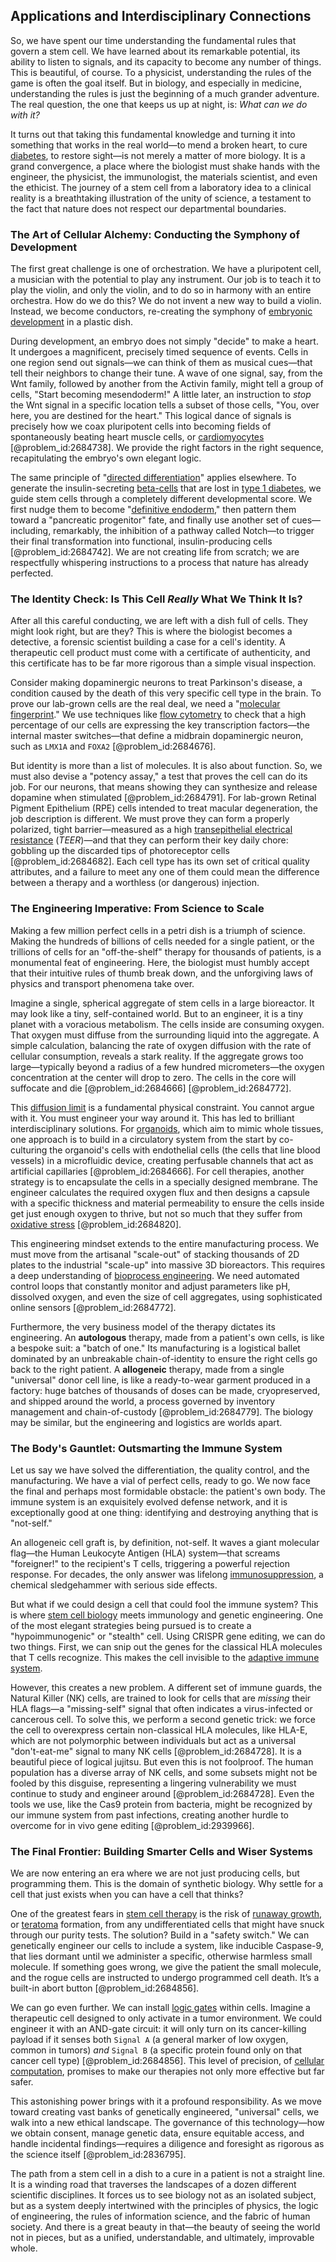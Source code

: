 ## Applications and Interdisciplinary Connections

So, we have spent our time understanding the fundamental rules that govern a stem cell. We have learned about its remarkable potential, its ability to listen to signals, and its capacity to become any number of things. This is beautiful, of course. To a physicist, understanding the rules of the game is often the goal itself. But in biology, and especially in medicine, understanding the rules is just the beginning of a much grander adventure. The real question, the one that keeps us up at night, is: *What can we do with it?*

It turns out that taking this fundamental knowledge and turning it into something that works in the real world—to mend a broken heart, to cure [diabetes](@article_id:152548), to restore sight—is not merely a matter of more biology. It is a grand convergence, a place where the biologist must shake hands with the engineer, the physicist, the immunologist, the materials scientist, and even the ethicist. The journey of a stem cell from a laboratory idea to a clinical reality is a breathtaking illustration of the unity of science, a testament to the fact that nature does not respect our departmental boundaries.

### The Art of Cellular Alchemy: Conducting the Symphony of Development

The first great challenge is one of orchestration. We have a pluripotent cell, a musician with the potential to play any instrument. Our job is to teach it to play the violin, and only the violin, and to do so in harmony with an entire orchestra. How do we do this? We do not invent a new way to build a violin. Instead, we become conductors, re-creating the symphony of [embryonic development](@article_id:140153) in a plastic dish.

During development, an embryo does not simply "decide" to make a heart. It undergoes a magnificent, precisely timed sequence of events. Cells in one region send out signals—we can think of them as musical cues—that tell their neighbors to change their tune. A wave of one signal, say, from the Wnt family, followed by another from the Activin family, might tell a group of cells, "Start becoming mesendoderm!" A little later, an instruction to *stop* the Wnt signal in a specific location tells a subset of those cells, "You, over here, you are destined for the heart." This logical dance of signals is precisely how we coax pluripotent cells into becoming fields of spontaneously beating heart muscle cells, or [cardiomyocytes](@article_id:150317) [@problem_id:2684738]. We provide the right factors in the right sequence, recapitulating the embryo's own elegant logic.

The same principle of "[directed differentiation](@article_id:204279)" applies elsewhere. To generate the insulin-secreting [beta-cells](@article_id:155050) that are lost in [type 1 diabetes](@article_id:151599), we guide stem cells through a completely different developmental score. We first nudge them to become "[definitive endoderm](@article_id:199957)," then pattern them toward a "pancreatic progenitor" fate, and finally use another set of cues—including, remarkably, the inhibition of a pathway called Notch—to trigger their final transformation into functional, insulin-producing cells [@problem_id:2684742]. We are not creating life from scratch; we are respectfully whispering instructions to a process that nature has already perfected.

### The Identity Check: Is This Cell *Really* What We Think It Is?

After all this careful conducting, we are left with a dish full of cells. They might look right, but are they? This is where the biologist becomes a detective, a forensic scientist building a case for a cell's identity. A therapeutic cell product must come with a certificate of authenticity, and this certificate has to be far more rigorous than a simple visual inspection.

Consider making dopaminergic neurons to treat Parkinson's disease, a condition caused by the death of this very specific cell type in the brain. To prove our lab-grown cells are the real deal, we need a "[molecular fingerprint](@article_id:172037)." We use techniques like [flow cytometry](@article_id:196719) to check that a high percentage of our cells are expressing the key transcription factors—the internal master switches—that define a midbrain dopaminergic neuron, such as `LMX1A` and `FOXA2` [@problem_id:2684676].

But identity is more than a list of molecules. It is also about function. So, we must also devise a "potency assay," a test that proves the cell can do its job. For our neurons, that means showing they can synthesize and release dopamine when stimulated [@problem_id:2684791]. For lab-grown Retinal Pigment Epithelium (RPE) cells intended to treat macular degeneration, the job description is different. We must prove they can form a properly polarized, tight barrier—measured as a high [transepithelial electrical resistance](@article_id:182204) ($TEER$)—and that they can perform their key daily chore: gobbling up the discarded tips of photoreceptor cells [@problem_id:2684682]. Each cell type has its own set of critical quality attributes, and a failure to meet any one of them could mean the difference between a therapy and a worthless (or dangerous) injection.

### The Engineering Imperative: From Science to Scale

Making a few million perfect cells in a petri dish is a triumph of science. Making the hundreds of billions of cells needed for a single patient, or the trillions of cells for an "off-the-shelf" therapy for thousands of patients, is a monumental feat of engineering. Here, the biologist must humbly accept that their intuitive rules of thumb break down, and the unforgiving laws of physics and transport phenomena take over.

Imagine a single, spherical aggregate of stem cells in a large bioreactor. It may look like a tiny, self-contained world. But to an engineer, it is a tiny planet with a voracious metabolism. The cells inside are consuming oxygen. That oxygen must diffuse from the surrounding liquid into the aggregate. A simple calculation, balancing the rate of oxygen diffusion with the rate of cellular consumption, reveals a stark reality. If the aggregate grows too large—typically beyond a radius of a few hundred micrometers—the oxygen concentration at the center will drop to zero. The cells in the core will suffocate and die [@problem_id:2684666] [@problem_id:2684772].

This [diffusion limit](@article_id:167687) is a fundamental physical constraint. You cannot argue with it. You must engineer your way around it. This has led to brilliant interdisciplinary solutions. For [organoids](@article_id:152508), which aim to mimic whole tissues, one approach is to build in a circulatory system from the start by co-culturing the organoid's cells with endothelial cells (the cells that line blood vessels) in a microfluidic device, creating perfusable channels that act as artificial capillaries [@problem_id:2684666]. For cell therapies, another strategy is to encapsulate the cells in a specially designed membrane. The engineer calculates the required oxygen flux and then designs a capsule with a specific thickness and material permeability to ensure the cells inside get just enough oxygen to thrive, but not so much that they suffer from [oxidative stress](@article_id:148608) [@problem_id:2684820].

This engineering mindset extends to the entire manufacturing process. We must move from the artisanal "scale-out" of stacking thousands of 2D plates to the industrial "scale-up" into massive 3D bioreactors. This requires a deep understanding of [bioprocess engineering](@article_id:193353). We need automated control loops that constantly monitor and adjust parameters like pH, dissolved oxygen, and even the size of cell aggregates, using sophisticated online sensors [@problem_id:2684772].

Furthermore, the very business model of the therapy dictates its engineering. An **autologous** therapy, made from a patient's own cells, is like a bespoke suit: a "batch of one." Its manufacturing is a logistical ballet dominated by an unbreakable chain-of-identity to ensure the right cells go back to the right patient. A **allogeneic** therapy, made from a single "universal" donor cell line, is like a ready-to-wear garment produced in a factory: huge batches of thousands of doses can be made, cryopreserved, and shipped around the world, a process governed by inventory management and chain-of-custody [@problem_id:2684779]. The biology may be similar, but the engineering and logistics are worlds apart.

### The Body's Gauntlet: Outsmarting the Immune System

Let us say we have solved the differentiation, the quality control, and the manufacturing. We have a vial of perfect cells, ready to go. We now face the final and perhaps most formidable obstacle: the patient's own body. The immune system is an exquisitely evolved defense network, and it is exceptionally good at one thing: identifying and destroying anything that is "not-self."

An allogeneic cell graft is, by definition, not-self. It waves a giant molecular flag—the Human Leukocyte Antigen (HLA) system—that screams "foreigner!" to the recipient's T cells, triggering a powerful rejection response. For decades, the only answer was lifelong [immunosuppression](@article_id:150835), a chemical sledgehammer with serious side effects.

But what if we could design a cell that could fool the immune system? This is where [stem cell biology](@article_id:196383) meets immunology and genetic engineering. One of the most elegant strategies being pursued is to create a "hypoimmunogenic" or "stealth" cell. Using CRISPR gene editing, we can do two things. First, we can snip out the genes for the classical HLA molecules that T cells recognize. This makes the cell invisible to the [adaptive immune system](@article_id:191220).

However, this creates a new problem. A different set of immune guards, the Natural Killer (NK) cells, are trained to look for cells that are *missing* their HLA flags—a "missing-self" signal that often indicates a virus-infected or cancerous cell. To solve this, we perform a second genetic trick: we force the cell to overexpress certain non-classical HLA molecules, like HLA-E, which are not polymorphic between individuals but act as a universal "don't-eat-me" signal to many NK cells [@problem_id:2684728]. It is a beautiful piece of logical jujitsu. But even this is not foolproof. The human population has a diverse array of NK cells, and some subsets might not be fooled by this disguise, representing a lingering vulnerability we must continue to study and engineer around [@problem_id:2684728]. Even the tools we use, like the Cas9 protein from bacteria, might be recognized by our immune system from past infections, creating another hurdle to overcome for in vivo gene editing [@problem_id:2939966].

### The Final Frontier: Building Smarter Cells and Wiser Systems

We are now entering an era where we are not just producing cells, but programming them. This is the domain of synthetic biology. Why settle for a cell that just exists when you can have a cell that thinks?

One of the greatest fears in [stem cell therapy](@article_id:141507) is the risk of [runaway growth](@article_id:159678), or [teratoma](@article_id:266941) formation, from any undifferentiated cells that might have snuck through our purity tests. The solution? Build in a "safety switch." We can genetically engineer our cells to include a system, like inducible Caspase-9, that lies dormant until we administer a specific, otherwise harmless small molecule. If something goes wrong, we give the patient the small molecule, and the rogue cells are instructed to undergo programmed cell death. It’s a built-in abort button [@problem_id:2684856].

We can go even further. We can install [logic gates](@article_id:141641) within cells. Imagine a therapeutic cell designed to only activate in a tumor environment. We could engineer it with an AND-gate circuit: it will only turn on its cancer-killing payload if it senses both `Signal A` (a general marker of low oxygen, common in tumors) *and* `Signal B` (a specific protein found only on that cancer cell type) [@problem_id:2684856]. This level of precision, of [cellular computation](@article_id:263756), promises to make our therapies not only more effective but far safer.

This astonishing power brings with it a profound responsibility. As we move toward creating vast banks of genetically engineered, "universal" cells, we walk into a new ethical landscape. The governance of this technology—how we obtain consent, manage genetic data, ensure equitable access, and handle incidental findings—requires a diligence and foresight as rigorous as the science itself [@problem_id:2836795].

The path from a stem cell in a dish to a cure in a patient is not a straight line. It is a winding road that traverses the landscapes of a dozen different scientific disciplines. It forces us to see biology not as an isolated subject, but as a system deeply intertwined with the principles of physics, the logic of engineering, the rules of information science, and the fabric of human society. And there is a great beauty in that—the beauty of seeing the world not in pieces, but as a unified, understandable, and ultimately, improvable whole.